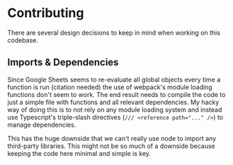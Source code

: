 # Contributing

There are several design decisions to keep in mind when working on this codebase. 

## Imports & Dependencies

Since Google Sheets seems to re-evaluate all global objects every time a function is run (citation needed) the use of webpack's module loading functions don't seem to work.  The end result needs to compile the code to just a simple file with functions and all relevant dependencies.  My hacky way of doing this is to not rely on any module loading system and instead use Typescript's triple-slash directives (`/// <reference path="..." />`) to manage dependencies.

This has the huge downside that we can't really use node to import any third-party libraries.  This might not be so much of a downside because keeping the code here minimal and simple is key.
